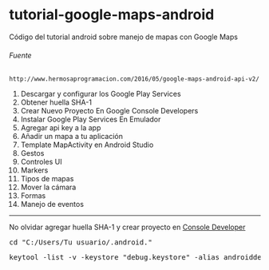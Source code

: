# tutorial-google-maps-android
Código del tutorial android sobre manejo de mapas con Google Maps

###### Fuente
`
http://www.hermosaprogramacion.com/2016/05/google-maps-android-api-v2/
`

1.  Descargar y configurar los Google Play Services
2.  Obtener huella SHA-1
3.  Crear Nuevo Proyecto En Google Console Developers
4.  Instalar Google Play Services En Emulador
5.  Agregar api key a la app
6.  Añadir un mapa a tu aplicación
7.  Template MapActivity en Android Studio
8.  Gestos
9.  Controles UI
10. Markers
11. Tipos de mapas
12. Mover la cámara
13. Formas
14. Manejo de eventos

***

No olvidar agregar huella SHA-1 y crear proyecto en [Console Developer](https://console.developers.google.com)

<pre>
cd "C:/Users/Tu usuario/.android."
</pre>

<pre>
keytool -list -v -keystore "debug.keystore" -alias androiddebugkey -storepass android -keypass android
</pre>




